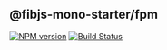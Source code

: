 ## @fibjs-mono-starter/fpm

[![NPM version](https://img.shields.io/npm/v/@fibjs-mono-starter/fpm.svg)](https://www.npmjs.org/package/@fibjs-mono-starter/fpm)
[![Build Status](https://travis-ci.org/fibjs-mono-starter/fibjs-mono-starter.svg)](https://travis-ci.org/fibjs-mono-starter/fibjs-mono-starter)

